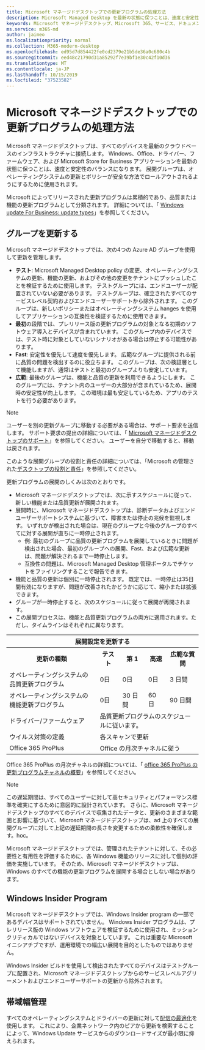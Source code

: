 ```yaml
---
title: Microsoft マネージドデスクトップでの更新プログラムの処理方法
description: Microsoft Managed Desktop を最新の状態に保つことは、速度と安定性のバランスになります。
keywords: Microsoft マネージドデスクトップ、Microsoft 365、サービス、ドキュメント
ms.service: m365-md
author: jaimeo
ms.localizationpriority: normal
ms.collection: M365-modern-desktop
ms.openlocfilehash: ed95d7d854422fe0cd2379e21b5de36a0c680c4b
ms.sourcegitcommit: eed48c21790d31a85292f7e39bf1e30c42f10d36
ms.translationtype: MT
ms.contentlocale: ja-JP
ms.lasthandoff: 10/15/2019
ms.locfileid: "37523582"
---
```

# <a name="how-updates-are-handled-in-microsoft-managed-desktop"></a>Microsoft マネージドデスクトップでの更新プログラムの処理方法


<!--This topic is the target for a "Learn more" link in the Admin Portal (aka.ms/update-rings); do not delete.-->

<!--Update management -->

Microsoft マネージドデスクトップは、すべてのデバイスを最新のクラウドベースのインフラストラクチャに接続します。 Windows、Office、ドライバー、ファームウェア、および Microsoft Store for Business アプリケーションを最新の状態に保つことは、速度と安定性のバランスになります。 展開グループは、オペレーティングシステムの更新とポリシーが安全な方法でロールアウトされるようにするために使用されます。 

Microsoft によってリリースされた更新プログラムは累積的であり、品質または機能の更新プログラムとして分類されます。
詳細については、「 [Windows update For Business: update types](https://docs.microsoft.com/windows/deployment/update/waas-manage-updates-wufb#update-types)」を参照してください。 

## <a name="update-groups"></a>グループを更新する

Microsoft マネージドデスクトップでは、次の4つの Azure AD グループを使用して更新を管理します。

- **テスト**: Microsoft Managed Desktop policy の変更、オペレーティングシステムの更新、機能の更新、およびその他の変更をテナントにプッシュしたことを検証するために使用します。 テストグループには、エンドユーザーが配置されていない必要があります。 テストグループは、確立されたすべてのサービスレベル契約およびエンドユーザーサポートから除外されます。 このグループは、新しいポリシーまたはオペレーティングシステム hanges を使用してアプリケーションの互換性を検証するために使用できます。  
- **最初**の段階では、プレリリース版の更新プログラムの対象となる初期のソフトウェア導入とデバイスが含まれています。 このグループ内のデバイスでは、テスト時に対象としていないシナリオがある場合は停止する可能性があります。
- **Fast**: 安定性を優先して速度を優先します。 広範なグループに提供される前に品質の問題を検出するのに役立ちます。 このグループは、次の検証層として機能しますが、通常はテストと最初のグループよりも安定しています。 
- **広範**: 最後のグループは、機能と品質の更新を利用できるようにします。 このグループには、テナント内のユーザーの大部分が含まれているため、展開時の安定性が向上します。 この環境は最も安定しているため、アプリのテストを行う必要があります。 

> [!NOTE]
> ユーザーを別の更新グループに移動する必要がある場合は、サポート要求を送信します。 サポート要求の提出の詳細については、「 [Microsoft マネージドデスクトップのサポート](support.md)」を参照してください。 ユーザーを自分で移動すると、移動は戻されます。

このような展開グループの役割と責任の詳細については、「Microsoft の管理された[デスクトップの役割と責任](../intro/roles-and-responsibilities.md)」を参照してください。

更新プログラムの展開のしくみは次のとおりです。
- Microsoft マネージドデスクトップでは、次に示すスケジュールに従って、新しい機能または品質更新が展開されます。
- 展開時に、Microsoft マネージドデスクトップは、診断データおよびエンドユーザーサポートシステムに基づいて、障害または停止の兆候を監視します。 いずれかが検出された場合は、現在のグループと今後のグループのすべてに対する展開が直ちに一時停止されます。
    - 例: 最初のグループに品質の更新プログラムを展開しているときに問題が検出された場合、最初のグループへの展開、Fast、および広範な更新は、問題が解決されるまで一時停止します。
    - 互換性の問題は、Microsoft Managed Desktop 管理ポータルでチケットをファイリングすることで報告できます。
- 機能と品質の更新は個別に一時停止されます。 既定では、一時停止は35日間有効になりますが、問題が改善されたかどうかに応じて、縮小または拡張できます。
- グループが一時停止すると、次のスケジュールに従って展開が再開されます。
- この展開プロセスは、機能と品質更新プログラムの両方に適用されます。ただし、タイムラインはそれぞれに異なります。




<table>
<tr><th colspan="5">展開設定を更新する</th></tr>
<tr><th>更新の種類</th><th>テスト</th><th>第 1</th><th>高速</th><th>広範な質問</th></tr>
<tr><td>オペレーティングシステムの品質更新プログラム</td><td>0日</td><td>0日</td><td>0日</td><td>3 日間</td></tr>
<tr><td>オペレーティングシステムの機能更新プログラム</td><td>0日</td><td>30 日間</td><td>60 日</td><td>90 日間</td></tr>
<tr><td>ドライバー/ファームウェア</td><td colspan="4">品質更新プログラムのスケジュールに従います。</td></tr>
<tr><td>ウイルス対策の定義</td><td colspan="4">各スキャンで更新</td></tr>
<tr><td>Office 365 ProPlus</td><td colspan="4">Office の月次チャネルに従う
</table>

Office 365 ProPlus の月次チャネルの詳細については、「 [office 365 ProPlus の更新プログラムチャネルの概要](https://docs.microsoft.com/deployoffice/overview-of-update-channels-for-office-365-proplus)」を参照してください。

>[!NOTE]
>この遅延期間は、すべてのユーザーに対して高セキュリティとパフォーマンス標準を確実にするために意図的に設計されています。 さらに、Microsoft マネージドデスクトップのすべてのデバイスで収集されたデータと、更新のさまざまな範囲と影響に基づいて、Microsoft マネージドデスクトップは、ad 上のすべての展開グループに対して上記の遅延期間の長さを変更するための柔軟性を確保します。hoc。
>
>Microsoft マネージドデスクトップでは、管理されたテナントに対して、その必要性と有用性を評価するために、各 Windows 機能のリリースに対して個別の評価を実施しています。 そのため、Microsoft マネージドデスクトップは、Windows のすべての機能の更新プログラムを展開する場合としない場合があります。 

## <a name="windows-insider-program"></a>Windows Insider Program

Microsoft マネージドデスクトップでは、Windows Insider program の一部であるデバイスはサポートされていません。 Windows Insider プログラムは、プレリリース版の Windows ソフトウェアを検証するために使用され、ミッションクリティカルではないデバイスを対象としています。 これは重要な Microsoft イニシアチブですが、運用環境での幅広い展開を目的としたものではありません。 

Windows Insider ビルドを使用して検出されたすべてのデバイスはテストグループに配置され、Microsoft マネージドデスクトップからのサービスレベルアグリーメントおよびエンドユーザーサポートの更新から除外されます。

## <a name="bandwidth-management"></a>帯域幅管理

すべてのオペレーティングシステムとドライバーの更新に対して[配信の最適化](https://docs.microsoft.com/windows/deployment/update/waas-delivery-optimization)を使用します。 これにより、企業ネットワーク内のピアから更新を検索することによって、Windows Update サービスからのダウンロードサイズが最小限に抑えられます。


